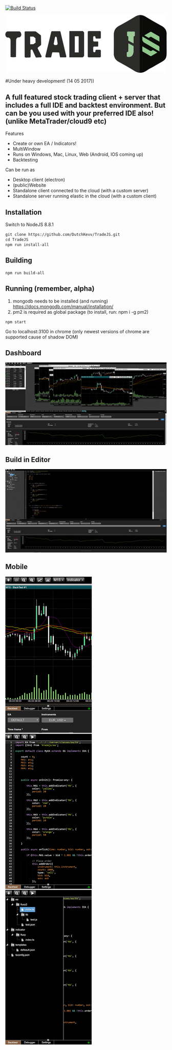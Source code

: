 [![Build Status](https://travis-ci.org/DutchKevv/TradeJS.svg?branch=master)](https://travis-ci.org/DutchKevv/TradeJS)

![Alt text](doc/logo/TradeJS-medium.png?raw=true "Title")

#Under heavy development! (14 05 2017))

## A full featured stock trading client + server that includes a full IDE and backtest environment. But can be you used with your preferred IDE also! (unlike MetaTrader/cloud9 etc) 

Features
- Create or own EA / Indicators!
- MultiWindow
- Runs on Windows, Mac, Linux, Web (Android, IOS coming up)
- Backtesting

Can be run as
- Desktop client (electron)
- (public)Website
- Standalone client connected to the cloud (with a custom server)
- Standalone server running elastic in the cloud (with a custom client)

## Installation
Switch to NodeJS 8.8.1
```
git clone https://github.com/DutchKevv/TradeJS.git
cd TradeJS
npm run install-all
```

## Building
```
npm run build-all
```
## Running (remember, alpha)
1. mongodb needs to be installed (and running) https://docs.mongodb.com/manual/installation/
2. pm2 is required as global package (to install, run: npm i -g pm2)
```
npm start
```
Go to localhost:3100 in chrome (only newest versions of chrome are supported cause of shadow DOM)

 ## Dashboard
 ![Alt text](doc/screenshot/charts.png?raw=true "Title")
 
 ## Build in Editor
 ![Alt text](doc/screenshot/editor.png?raw=true "Title")
 
 ## Mobile
 ![Alt text](doc/screenshot/mobile-chart.png?raw=true "Title") &nbsp; ![Alt text](doc/screenshot/mobile-editor.png?raw=true "Title") &nbsp; ![Alt text](doc/screenshot/mobile-editor2.png?raw=true "Title")
